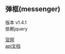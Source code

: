 ## 弹框(messenger)
版本 v1.4.1    
依赖jquery    

[官网](http://github.hubspot.com/messenger/)    
[api文档](http://github.hubspot.com/messenger/docs/welcome/)  